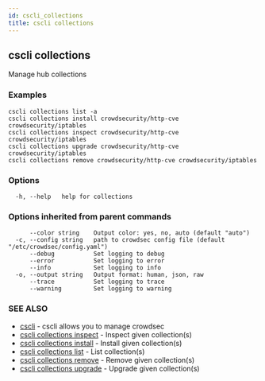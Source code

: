 ```yaml
---
id: cscli_collections
title: cscli collections
---
```

## cscli collections

Manage hub collections

### Examples

```
cscli collections list -a
cscli collections install crowdsecurity/http-cve crowdsecurity/iptables
cscli collections inspect crowdsecurity/http-cve crowdsecurity/iptables
cscli collections upgrade crowdsecurity/http-cve crowdsecurity/iptables
cscli collections remove crowdsecurity/http-cve crowdsecurity/iptables

```

### Options

```
  -h, --help   help for collections
```

### Options inherited from parent commands

```
      --color string    Output color: yes, no, auto (default "auto")
  -c, --config string   path to crowdsec config file (default "/etc/crowdsec/config.yaml")
      --debug           Set logging to debug
      --error           Set logging to error
      --info            Set logging to info
  -o, --output string   Output format: human, json, raw
      --trace           Set logging to trace
      --warning         Set logging to warning
```

### SEE ALSO

* [cscli](/cscli/cscli.md)	 - cscli allows you to manage crowdsec
* [cscli collections inspect](/cscli/cscli_collections_inspect.md)	 - Inspect given collection(s)
* [cscli collections install](/cscli/cscli_collections_install.md)	 - Install given collection(s)
* [cscli collections list](/cscli/cscli_collections_list.md)	 - List collection(s)
* [cscli collections remove](/cscli/cscli_collections_remove.md)	 - Remove given collection(s)
* [cscli collections upgrade](/cscli/cscli_collections_upgrade.md)	 - Upgrade given collection(s)

